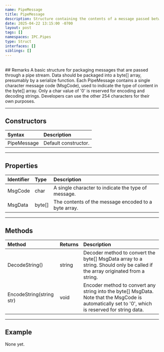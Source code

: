```yaml
---
name: PipeMessage
title: PipeMessage
description: Structure containing the contents of a message passed between server and clients.
date: 2025-04-22 13:15:00 -0700
layout: post
tags: []
namespaces: IPC.Pipes
type: Struct
interfaces: []
siblings: []
---
```


<br/>
## Remarks
A basic structure for packaging messages that are passed through a pipe stream.
Data should be packaged into a byte[] array, presumably by a serialize function.
Each PipeMessage contains a single character message code (MsgCode), used to
indicate the type of content in the byte[] array. Only a char value of '0' is
reserved for encoding and decoding strings. Developers can use the other 254
characters for their own purposes.

* * *
## Constructors

| Syntax   | Description                                               |
|:-------------|:----------------------------------------------------------|
| PipeMessage | Default constructor. |

* * *
## Properties

| Identifier   | Type     | Description                                               |
|:-------------|:---------|:----------------------------------------------------------|
| MsgCode    | char   | A single character to indicate the type of message.        |
| MsgData    | byte[]   | The contents of the message encoded to a byte array.   |

* * *
## Methods

| Method   | Returns     | Description                                               |
|:-------------|:---------|:----------------------------------------------------------|
| DecodeString()     | string   | Decoder method to convert the byte[] MsgData array to a string. Should only be called if the array originated from a string.  |
| EncodeString(string str)      | void   | Encoder method to convert any string into the byte[] MsgData. Note that the MsgCode is automatically set to '0', which is reserved for string data.         |


* * *
## Example

None yet.